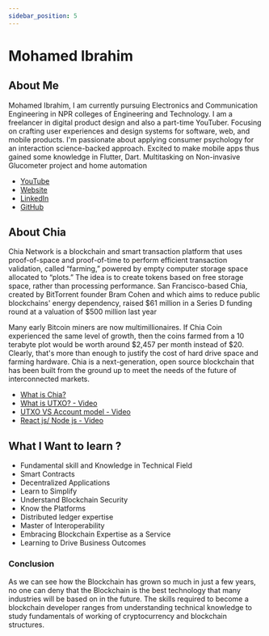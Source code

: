 ```yaml
---
sidebar_position: 5
---
```


# Mohamed Ibrahim

## About Me

Mohamed Ibrahim, I am currently pursuing Electronics and Communication Engineering in NPR colleges of Engineering and Technology. I am a freelancer in digital product design and also a part-time YouTuber. Focusing on crafting user experiences and design systems for software, web, and mobile products. I'm passionate about applying consumer psychology for an interaction science-backed approach. Excited to make mobile apps thus gained some knowledge in Flutter, Dart. Multitasking on Non-invasive Glucometer project and home automation

- [YouTube](https://www.youtube.com/channel/UCbhnTR20ifwVL7vINXs02cA)
- [Website](https://ibu-ux.web.app/)
- [LinkedIn](www.linkedin.com/in/mohamedibrahim8270)
- [GitHub](https://github.com/mohamed8270)


## About Chia

Chia Network is a blockchain and smart transaction platform that uses proof-of-space and proof-of-time to perform efficient transaction validation, called “farming,” powered by empty computer storage space allocated to “plots.” The idea is to create tokens based on free storage space, rather than processing performance. San Francisco-based Chia, created by BitTorrent founder Bram Cohen and which aims to reduce public blockchains' energy dependency, raised $61 million in a Series D funding round at a valuation of $500 million last year

Many early Bitcoin miners are now multimillionaires. If Chia Coin experienced the same level of growth, then the coins farmed from a 10 terabyte plot would be worth around $2,457 per month instead of $20. Clearly, that's more than enough to justify the cost of hard drive space and farming hardware. Chia is a next-generation, open source blockchain that has been built from the ground up to meet the needs of the future of interconnected markets.

- [What is Chia?](https://docs.chia.net/docs/01introduction/what-is-chia)
- [What is UTXO? - Video](https://www.youtube.com/watch?v=VT2o4KCEbes)
- [UTXO VS Account model - Video](https://www.youtube.com/watch?v=85y5uN4styQ)
- [React js/ Node js - Video](https://www.youtube.com/watch?v=v0t42xBIYIs)

## What I Want to learn ?

-  Fundamental skill and Knowledge in Technical Field
-  Smart Contracts
-  Decentralized Applications
-  Learn to Simplify
-  Understand Blockchain Security
-  Know the Platforms
-  Distributed ledger expertise
-  Master of Interoperability
-  Embracing Blockchain Expertise as a Service
-  Learning to Drive Business Outcomes

### Conclusion

As we can see how the Blockchain has grown so much in just a few years, no one can deny that the Blockchain is the best technology that many industries will be based on in the future. The skills required to become a blockchain developer ranges from understanding technical knowledge to study fundamentals of working of cryptocurrency and blockchain structures.

